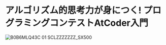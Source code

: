 # アルゴリズム的思考力が身につく! プログラミングコンテストAtCoder入門

![B0B6MLQ43C 01 _SCLZZZZZZZ_SX500_](https://github.com/nakampany/atcoder_go_ganbarimasu/assets/103278404/26164591-6253-4d55-bbe7-cda18ab204fb)
